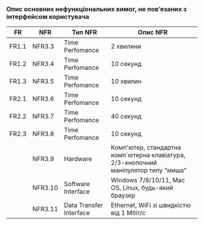 ### Опис основних нефункціональних вимог, не пов’язаних з інтерфейсом користувача
|  FR  |  NFR  |        Тип NFR        |             Опис NFR             |
| ---- | ----- | --------------------- | -------------------------------- |
| FR1.1 | NFR3.3 | Time Perfomance | 2 хвилини |
| FR1.2 | NFR3.4 | Time Perfomance | 10 секунд |
| FR1.3 | NFR3.5 | Time Perfomance | 10 хвилин |
| FR2.1 | NFR3.6 | Time Perfomance | 10 секунд |
| FR2.2 | NFR3.7 | Time Perfomance | 40 секунд |
| FR2.3 | NFR3.8 | Time Perfomance | 10 секунд |
| | NFR3.9 | Hardware | Комп'ютер, стандартна комп`ютерна клавіатура, 2/3-кнопочний маніпулятор типу "миша" |
| | NFR3.10 | Software Interface | Windows 7/8/10/11, Mac OS, Linux, будь-який браузер |
| | NFR3.11 | Data Transfer Interface | Ethernet, WiFi зі швидкістю від 1 Мбіт/с |
